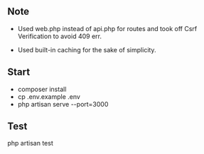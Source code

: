 ## Note

- Used web.php instead of api.php for routes and took off Csrf Verification to avoid 409 err.

- Used built-in caching for the sake of simplicity. 

## Start

- composer install
- cp .env.example .env
- php artisan serve --port=3000  

## Test

php artisan test
